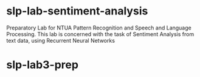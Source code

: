 # slp-lab-sentiment-analysis
Preparatory Lab for NTUA Pattern Recognition and Speech and Language Processing. This lab is concerned with the task of Sentiment Analysis from text data, using Recurrent Neural Networks
# slp-lab3-prep

